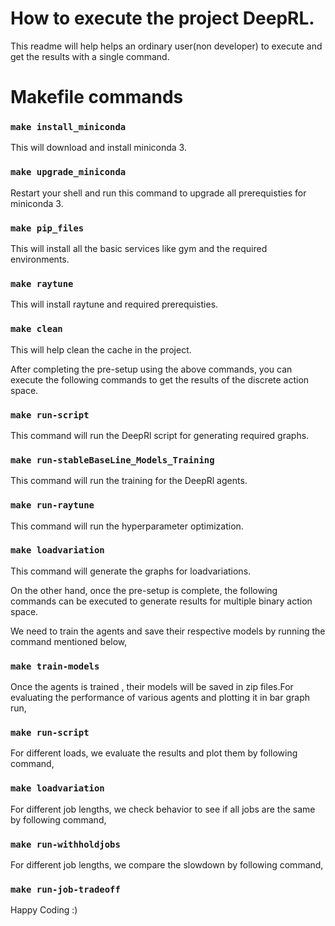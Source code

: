 # How to execute the project DeepRL.

This readme will help helps an ordinary user(non developer) to execute and get the results with a single command.

# Makefile commands

### `make install_miniconda`

This will download and install miniconda 3.

### `make upgrade_miniconda`

Restart your shell and run this command to upgrade all prerequisties for miniconda 3.

### `make pip_files`

This will install all the basic services like gym and the required environments.

### `make raytune`

This will install raytune and required prerequisties.

### `make clean`

This will help clean the cache in the project.


After completing the pre-setup using the above commands, you can execute the following commands to get the results of the discrete action space.


### `make run-script`

This command will run the DeepRl script for generating required graphs.

### `make run-stableBaseLine_Models_Training`

This command will run the training for the DeepRl agents.

### `make run-raytune`

This command will run the hyperparameter optimization.

### `make loadvariation`

This command will generate the graphs for loadvariations.


On the other hand, once the pre-setup is complete, the following commands can be executed to generate results for multiple binary action space.


We need to train the agents and save their respective models by running the command mentioned below,

### `make train-models`

Once the agents is trained , their models will be saved in zip files.For evaluating the performance of various agents and plotting it in bar graph run,

### `make run-script `

For different loads, we evaluate the results and plot them by following command,

### `make loadvariation`

For different job lengths, we check behavior to see if all jobs are the same by following command,

### `make run-withholdjobs`

For different job lengths, we compare the slowdown by following command,

### `make run-job-tradeoff`


Happy Coding :)
